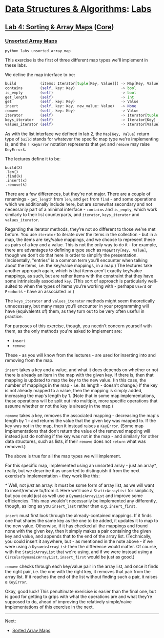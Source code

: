 # [Data Structures & Algorithms](https://github.com/bertie-wheen/dsa-2023-4/blob/trunk/README.md): [Labs](https://github.com/bertie-wheen/dsa-2023-4/blob/trunk/labs/README.md)

## [Lab 4: Sorting & Array Maps](https://github.com/bertie-wheen/dsa-2023-4/blob/trunk/labs/lab4/README.md) ([Core](https://github.com/bertie-wheen/dsa-2023-4/blob/trunk/labs/lab4/core/README.md))

### [Unsorted Array Maps](https://github.com/bertie-wheen/dsa-2023-4/blob/trunk/labs/lab4/core/unsorted_array_map/README.md)
```shell
python labs unsorted_array_map
```

This exercise is the first of three different map types we'll implement in these labs.

We define the map interface to be:
```python
build           (items: Iterator[tuple[Key, Value]]) -> Map[Key, Value]
contains        (self, key: Key)                     -> bool
is_empty        (self)                               -> bool
get_length      (self)                               -> int
get             (self, key: Key)                     -> Value                       ! KeyError
insert          (self, key: Key, new_value: Value)   -> None
remove          (self, key: Key)                     -> Value                       ! KeyError
iterator        (self)                               -> Iterator[tuple[Key, Value]]
keys_iterator   (self)                               -> Iterator[Key]
values_iterator (self)                               -> Iterator[Value]
```

As with the list interface we defined in lab 2, the `Map[Key, Value]` return type of `build` stands for whatever the
specific map type we're implementing is, and the `! KeyError` notation represents that `get` and `remove` may raise
`KeyError`s.

The lectures define it to be:
```
build(X)
.len()
.find(k)
.insert(x)
.remove(k)
```

There are a few differences, but they're not major. There are a couple of renamings - `get_length` from `len`, and
`get` from `find` - and some operations which we additionally include here, but are somewhat secondary and not
necessarily part of a minimal interface - `contains` and `is_empty`, which work similarly to their list counterparts,
and `iterator`, `keys_iterator` and `values_iterator`.

Regarding the iterator methods, they're not so different to those we've met before. You use `iterator` to iterate over
the items in the collection - but in a map, the items are key/value mappings, and we choose to represent these as pairs
of a key and a value. This is not the only way to do it - for example, there are advantages to defining a type such as
`MapEntry[Key, Value]`, though we don't do that here in order to simplify the presentation. (Incidentally, "entries" is
a common term you'll encounter when talking about the items, i.e. the key/value mappings, in a map.) The lectures take
another approach again, which is that items aren't exactly key/value mappings, as such, but are rather items with the
constraint that they have some intrinsically associated `key`. (This sort of approach is particularly well-suited to
when the types of items you're working with - perhaps `User`s or `Product`s - have an associated `id`.)

The `keys_iterator` and `values_iterator` methods might seem theoretically unnecessary, but many maps you'll encounter
in your programming will have (equivalents of) them, as they turn out to be very often useful in practice.

For purposes of this exercise, though, you needn't concern yourself with them, as the only methods you're asked to
implement are:
- `insert`
- `remove`

These - as you will know from the lectures - are used for inserting into and removing from the map.

`insert` takes a key and a value, and what it does depends on whether or not there is already an item in the map with
the given key. If there is, then that mapping is updated to map the key to the new value. (In this case, the number of
mappings in the map - i.e. its length - doesn't change.) If the key is not already mapped to a value, then the mapping
is simply added, increasing the map's length by 1. (Note that in some map implementations, these operations will be
split out into multiple, more specific operations that assume whether or not the key is already in the map.)

`remove` takes a key, removes the associated mapping - decreasing the map's length by 1 - and returns the value that
the given key was mapped to. If the key was not in the map, then it instead raises a `KeyError`. (Some map
implementations that don't return the value of the removed mapping will instead just do nothing if the key was not in
the map - and similarly for other data structures, such as lists, if their `remove` does not `return` what was removed.)

The above is true for all the map types we will implement.

For this specific map, implemented using an unsorted array - just an array*, really, but we describe it as unsorted to
distinguish it from the next exercise's implementation - they work like this:

\* Well, not _just_ an array: it must be some form of array list, as we will want to insert/remove to/from it. Here
we'll use a `StaticArrayList` for simplicity, but you could just as well use a `DynamicArrayList` and improve some
efficiencies. This map wouldn't necessarily be implemented any differently, though, as long as you `insert_last` rather
than e.g. `insert_first`.

`insert` must first look through the already-contained mappings. If it finds one that shares the same key as the one to
be added, it updates it to map to the new value. Otherwise, if it has checked all the mappings and found none with the
given key, then it simply makes a pair containing the given key and value, and appends that to the end of the array
list. (Technically, you could insert it anywhere, but - as mentioned in the note above - if we were using a
`DynamicArrayList` then the difference would matter. Of course, with the `StaticArrayList` that we're using, and if we
were instead using a `CircularDynamicArrayList`, `insert_first` would be just as good.)

`remove` checks through each key/value pair in the array list, and once it finds the right pair, i.e. the one with the
right key, it removes that pair from the array list. If it reaches the end of the list without finding such a pair, it
raises a `KeyError`.

Okay, good luck! This penultimate exericise is easier than the final one, but is good for getting to grips with what the
operations are and what they're supposed to do, ahead of improving the relatively simple/naive implementations of this
exercise in the next.

---

Next:
- [Sorted Array Maps](https://github.com/bertie-wheen/dsa-2023-4/blob/trunk/labs/lab4/core/sorted_array_map/README.md)
